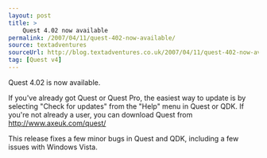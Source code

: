 ```yaml
---
layout: post
title: >
    Quest 4.02 now available
permalink: /2007/04/11/quest-402-now-available/
source: textadventures
sourceUrl: http://blog.textadventures.co.uk/2007/04/11/quest-402-now-available/
tag: [Quest v4]
---
```


Quest 4.02 is now available.

If you've already got Quest or Quest Pro, the easiest way to update is by selecting "Check for updates" from the "Help" menu in Quest or QDK. If you're not already a user, you can download Quest from <a href="http://www.axeuk.com/quest/">http://www.axeuk.com/quest/</a>

This release fixes a few minor bugs in Quest and QDK, including a few issues with Windows Vista.